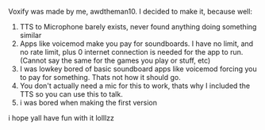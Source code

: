 Voxify was made by me, awdtheman10. I decided to make it, because well:
1. TTS to Microphone barely exists, never found anything doing something similar
2. Apps like voicemod make you pay for soundboards. I have no limit, and no rate limit, plus 0 internet connection is needed for the app to run. (Cannot say the same for the games you play or stuff, etc)
3. I was lowkey bored of basic soundboard apps like voicemod forcing you to pay for something. Thats not how it should go.
4. You don't actually need a mic for this to work, thats why I included the TTS so you can use this to talk.
5. i was bored when making the first version

i hope yall have fun with it lolllzz

